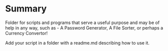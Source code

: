 # Summary
Folder for scripts and programs that serve a useful purpose and may be of help in any way, such as - A Password Generator, A File Sorter, or perhaps a Currency Convertor! 

Add your script in a folder with a readme.md describing how to use it.